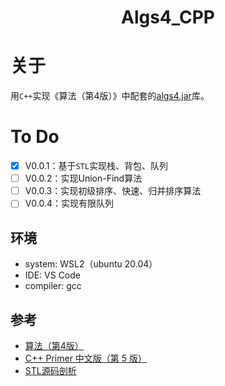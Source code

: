 <h1 align="center">Algs4_CPP</h1>

# 关于

用`C++`实现《算法（第4版）》中配套的[algs4.jar](https://algs4.cs.princeton.edu/code/algs4.jar)库。

# To Do

- [X] V0.0.1：基于`STL`实现栈、背包、队列
- [ ] V0.0.2：实现Union-Find算法
- [ ] V0.0.3：实现初级排序、快速、归并排序算法
- [ ] V0.0.4：实现有限队列

## 环境

- system: WSL2（ubuntu 20.04）
- IDE: VS Code
- compiler: gcc

## 参考

* [算法（第4版）](https://book.douban.com/subject/19952400/)
* [C++ Primer 中文版（第 5 版）](https://book.douban.com/subject/25708312/)
* [STL源码剖析](https://book.douban.com/subject/1110934/)